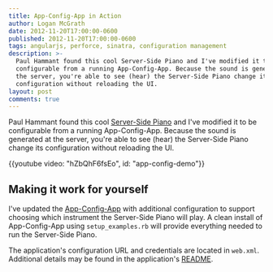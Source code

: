 ```yaml
---
title: App-Config-App in Action
author: Logan McGrath
date: 2012-11-20T17:00:00-0600
published: 2012-11-20T17:00:00-0600
tags: angularjs, perforce, sinatra, configuration management
description: >-
  Paul Hammant found this cool Server-Side Piano and I've modified it to be
  configurable from a running App-Config-App. Because the sound is generated at
  the server, you're able to see (hear) the Server-Side Piano change its
  configuration without reloading the UI.
layout: post
comments: true
---
```


Paul Hammant found this cool [Server-Side Piano][] and I've modified it to be
configurable from a running App-Config-App. Because the sound is generated at
the server, you're able to see (hear) the Server-Side Piano change its
configuration without reloading the UI.

<!--more-->

{{youtube video: "hZbQhF6fsEo", id: "app-config-demo"}}

## Making it work for yourself

I've updated the [App-Config-App][] with additional configuration to support
choosing which instrument the Server-Side Piano will play. A clean install of
App-Config-App using `setup_examples.rb` will provide everything needed to run
the Server-Side Piano.

The application's configuration URL and credentials are located in `web.xml`.
Additional details may be found in the application's [README][].

[Server-Side Piano]: https://github.com/lmcgrath/angular-java-server-midi
[App-Config-App]: https://github.com/lmcgrath/app-config-app
[README]: https://github.com/lmcgrath/angular-java-server-midi/blob/master/README.markdown
